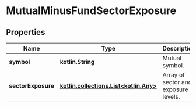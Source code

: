 
# MutualMinusFundSectorExposure

## Properties
Name | Type | Description | Notes
------------ | ------------- | ------------- | -------------
**symbol** | **kotlin.String** | Mutual symbol. |  [optional]
**sectorExposure** | [**kotlin.collections.List&lt;kotlin.Any&gt;**](kotlin.Any.md) | Array of sector and exposure levels. |  [optional]




